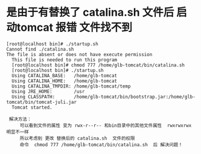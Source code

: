 #  是由于有替换了  catalina.sh 文件后  启动tomcat 报错 文件找不到 
    
    [root@localhost bin]# ./startup.sh
    Cannot find ./catalina.sh
    The file is absent or does not have execute permission
      This file is needed to run this program
      [root@localhost bin]# chmod 777 /home/glb-tomcat/bin/catalina.sh
      [root@localhost bin]# ./startup.sh
      Using CATALINA_BASE:   /home/glb-tomcat
      Using CATALINA_HOME:   /home/glb-tomcat
      Using CATALINA_TMPDIR: /home/glb-tomcat/temp
      Using JRE_HOME:        /usr
      Using CLASSPATH:       /home/glb-tomcat/bin/bootstrap.jar:/home/glb-tomcat/bin/tomcat-juli.jar
      Tomcat started.
 
     解决方法：
         可以看到文件的属性 变为 rwx-r--r-- 和bin目录中的其他文件属性  rwxrwxrwx 明显不一样
         所以考虑到 更改 替换后的 catalina.sh  文件的权限
         命令  chmod 777 /home/glb-tomcat/bin/catalina.sh  后 解决问题！
    